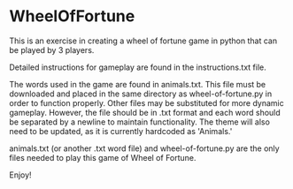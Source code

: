 # WheelOfFortune
This is an exercise in creating a wheel of fortune game in python that can be played by 3 players.

Detailed instructions for gameplay are found in the instructions.txt file.

The words used in the game are found in animals.txt. This file must be downloaded and placed in the same directory as wheel-of-fortune.py in order to function properly. Other files may be substituted for more dynamic gameplay. However, the file should be in .txt format and each word should be separated by a newline to maintain functionality. The theme will also need to be updated, as it is currently hardcoded as 'Animals.'

animals.txt (or another .txt word file) and wheel-of-fortune.py are the only files needed to play this game of Wheel of Fortune. 

Enjoy!